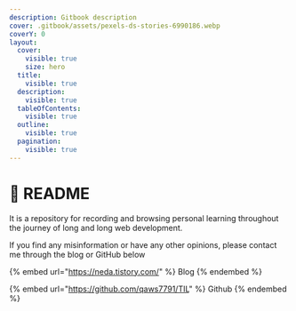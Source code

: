 ```yaml
---
description: Gitbook description
cover: .gitbook/assets/pexels-ds-stories-6990186.webp
coverY: 0
layout:
  cover:
    visible: true
    size: hero
  title:
    visible: true
  description:
    visible: true
  tableOfContents:
    visible: true
  outline:
    visible: true
  pagination:
    visible: true
---
```


# 🚩 README

It is a repository for recording and browsing personal learning throughout the journey of long and long web development.

If you find any misinformation or have any other opinions, please contact me through the blog or GitHub below



{% embed url="https://neda.tistory.com/" %}
Blog
{% endembed %}

{% embed url="https://github.com/qaws7791/TIL" %}
Github
{% endembed %}
